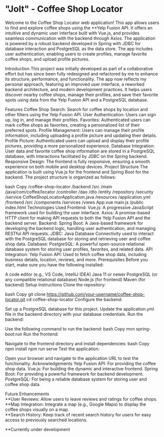 # "Jolt" - Coffee Shop Locator

Welcome to the Coffee Shop Locator web application! This app allows users to find and explore coffee shops using the **Yelp Fusion API. It offers an intuitive and dynamic user interface built with Vue.js, and provides seamless communication with the backend through Axios. The application is powered by a robust backend developed in Spring with JDBC for database interaction and PostgreSQL as the data store. The app includes user authentication, enabling users to create profiles, manage favorite coffee shops, and upload profile pictures.

Introduction
This project was initially developed as part of a collaborative effort but has since been fully redesigned and refactored by me to enhance its structure, performance, and functionality. The app now reflects my personal approach, featuring an improved user interface, a reworked backend architecture, and modern development practices. It helps users discover nearby coffee shops, manage their profiles, and save their favorite spots using data from the Yelp Fusion API and a PostgreSQL database.

Features
Coffee Shop Search: Search for coffee shops by location and other filters using the Yelp Fusion API.
User Authentication: Users can sign up, log in, and manage their profiles.
Favorites: Authenticated users can mark coffee shops as favorites, creating a personalized list of their preferred spots.
Profile Management: Users can manage their profile information, including uploading a profile picture and updating their details.
Profile Picture: Authenticated users can upload and display their profile pictures, providing a more personalized experience.
Database Integration: User data and favorite coffee shop information are stored in a PostgreSQL database, with interactions facilitated by JDBC on the Spring backend.
Responsive Design: The frontend is fully responsive, ensuring a smooth experience on both mobile and desktop devices.
Project Structure
The application is built using Vue.js for the frontend and Spring Boot for the backend. The project structure is organized as follows:

bash
Copy
/coffee-shop-locator
    /backend
        /src
            /main
                /java/com/coffee/locator
                    /controller
                    /dao
                    /dto
                    /entity
                    /repository
                    /security
                    /service
                    CoffeeShopLocatorApplication.java
                /resources
                    /application.yml
    /frontend
        /src
            /components
            /services
            /views
            App.vue
            main.js
        /public
            index.html
Technologies Used
Frontend:
Vue.js: A progressive JavaScript framework used for building the user interface.
Axios: A promise-based HTTP client for making API requests to both the Yelp Fusion API and the backend server.
Backend:
Spring Boot: A Java-based framework for developing the backend logic, handling user authentication, and managing RESTful API requests.
JDBC: Java Database Connectivity used to interact with the PostgreSQL database for storing and retrieving user and coffee shop data.
Database:
PostgreSQL: A powerful open-source relational database system for storing user profiles, favorites, and related data.
API Integration:
Yelp Fusion API: Used to fetch coffee shop data, including business details, location, reviews, and more.
Prerequisites
Before you start, make sure you have the following installed:

A code editor (e.g., VS Code, IntelliJ IDEA)
Java 11 or newer
PostgreSQL (or any compatible relational database)
Node.js (for frontend)
Maven (for backend)
Setup Instructions
Clone the repository:

bash
Copy
git clone https://github.com/your-username/coffee-shop-locator.git
cd coffee-shop-locator
Configure the backend:

Set up a PostgreSQL database for this project.
Update the application.yml file in the backend directory with your database credentials.
Run the backend:

Use the following command to run the backend:
bash
Copy
mvn spring-boot:run
Run the frontend:

Navigate to the frontend directory and install dependencies:
bash
Copy
npm install
npm run serve
Test the application:

Open your browser and navigate to the application URL to test the functionality.
Acknowledgements
Yelp Fusion API: For providing the coffee shop data.
Vue.js: For building the dynamic and interactive frontend.
Spring Boot: For providing a powerful framework for backend development.
PostgreSQL: For being a reliable database system for storing user and coffee shop data.

Future Enhancements <br>
**User Reviews: Allow users to leave reviews and ratings for coffee shops. <br>
**Map Integration: Integrate a map (e.g., Google Maps) to display the coffee shops visually on a map. <br>
**Search History: Keep track of recent search history for users for easy access to previously searched locations. <br>

**Currently under development

